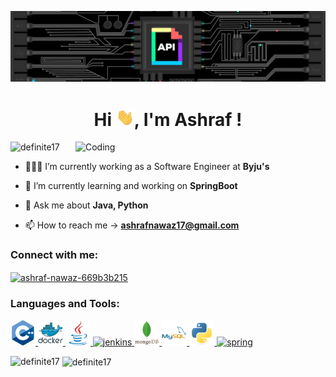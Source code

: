 ![logo](https://github.com/Definite17/Definite17/blob/main/Assets/Github_Banner.gif)

<h1 align="center">Hi <img src="https://github.com/Definite17/Definite17/blob/main/Assets/Hi.gif" width="29">, I'm Ashraf ! </h1>

<img align="right" alt="Coding" width="400" src="https://cdn.dribbble.com/users/1162077/screenshots/3848914/programmer.gif">

<p align="left"> <img src="https://komarev.com/ghpvc/?username=definite17&label=Profile%20views&color=0e75b6&style=flat" alt="definite17" /> </p>

- 👨🏽‍💻 I’m currently working as a Software Engineer at **Byju's**

- 🌱 I’m currently learning and working on **SpringBoot**

- 💬 Ask me about **Java, Python**

- 📫 How to reach me -> **ashrafnawaz17@gmail.com**

<h3 align="left">Connect with me:</h3>
<p align="left">
<a href="https://linkedin.com/in/ashraf-nawaz-669b3b215" target="blank"><img align="center" src="https://raw.githubusercontent.com/rahuldkjain/github-profile-readme-generator/master/src/images/icons/Social/linked-in-alt.svg" alt="ashraf-nawaz-669b3b215" height="30" width="40" /></a>
</p>

<h3 align="left">Languages and Tools:</h3>
<p align="left"> <a href="https://www.w3schools.com/cpp/" target="_blank" rel="noreferrer"> <img src="https://raw.githubusercontent.com/devicons/devicon/master/icons/cplusplus/cplusplus-original.svg" alt="cplusplus" width="40" height="40"/> </a> <a href="https://www.docker.com/" target="_blank" rel="noreferrer"> <img src="https://raw.githubusercontent.com/devicons/devicon/master/icons/docker/docker-original-wordmark.svg" alt="docker" width="40" height="40"/> </a> <a href="https://www.java.com" target="_blank" rel="noreferrer"> <img src="https://raw.githubusercontent.com/devicons/devicon/master/icons/java/java-original.svg" alt="java" width="40" height="40"/> </a> <a href="https://www.jenkins.io" target="_blank" rel="noreferrer"> <img src="https://www.vectorlogo.zone/logos/jenkins/jenkins-icon.svg" alt="jenkins" width="40" height="40"/> </a> <a href="https://www.mongodb.com/" target="_blank" rel="noreferrer"> <img src="https://raw.githubusercontent.com/devicons/devicon/master/icons/mongodb/mongodb-original-wordmark.svg" alt="mongodb" width="40" height="40"/> </a> <a href="https://www.mysql.com/" target="_blank" rel="noreferrer"> <img src="https://raw.githubusercontent.com/devicons/devicon/master/icons/mysql/mysql-original-wordmark.svg" alt="mysql" width="40" height="40"/> </a> <a href="https://www.python.org" target="_blank" rel="noreferrer"> <img src="https://raw.githubusercontent.com/devicons/devicon/master/icons/python/python-original.svg" alt="python" width="40" height="40"/> </a> <a href="https://spring.io/" target="_blank" rel="noreferrer"> <img src="https://www.vectorlogo.zone/logos/springio/springio-icon.svg" alt="spring" width="40" height="40"/> </a> </p>

<p><img align="left" src="https://github-readme-stats.vercel.app/api/top-langs?username=definite17&show_icons=true&locale=en&layout=compact" alt="definite17" /></p>

<p>&nbsp;<img align="center" src="https://github-readme-stats.vercel.app/api?username=definite17&show_icons=true&locale=en" alt="definite17" /></p>
